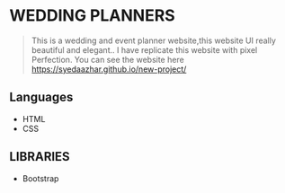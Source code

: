 # WEDDING PLANNERS

>This is a wedding and event planner website,this website UI really beautiful and elegant..
 I have replicate this website with pixel Perfection.
 You can see the website here https://syedaazhar.github.io/new-project/


## Languages

* HTML
* CSS
 
 
 ## LIBRARIES
 
 * Bootstrap


